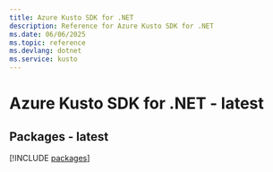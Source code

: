 ```yaml
---
title: Azure Kusto SDK for .NET
description: Reference for Azure Kusto SDK for .NET
ms.date: 06/06/2025
ms.topic: reference
ms.devlang: dotnet
ms.service: kusto
---
```

# Azure Kusto SDK for .NET - latest
## Packages - latest
[!INCLUDE [packages](kusto-index.md)]